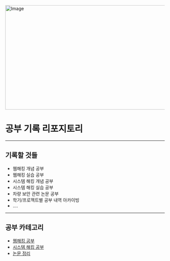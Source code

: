 <img width="1206" height="331" alt="Image" src="https://github.com/user-attachments/assets/f036d100-2231-4f25-9f7c-159f0d0ded7f" />

# 공부 기록 리포지토리

---

## 기록할 것들
- 웹해킹 개념 공부
- 웹해킹 실습 공부
- 시스템 해킹 개념 공부
- 시스템 해킹 실습 공부
- 차량 보안 관련 논문 공부
- 학기/프로젝트별 공부 내역 아카이빙
- ....
  
  
---
## 공부 카테고리
- [웹해킹 공부](./WebHacking/)
- [시스템 해킹 공부](./SystemHacking/)
- [논문 정리](./Papers/)










